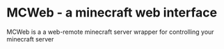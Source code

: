 # MCWeb - a minecraft web interface
MCWeb is a a web-remote minecraft server wrapper for controlling your minecraft server
